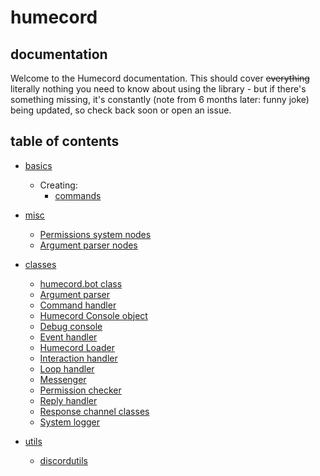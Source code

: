 # humecord
## documentation

Welcome to the Humecord documentation.
This should cover ~~everything~~ literally nothing you need to know about using the library - but if there's something missing, it's constantly (note from 6 months later: funny joke) being updated, so check back soon or open an issue.

## table of contents
* [basics](basics)
    * Creating:
        * [commands](basics/commands.md)

* [misc](misc)
    * [Permissions system nodes](misc/permissions.md)
    * [Argument parser nodes](misc/argparser.md)

* [classes](classes)
    * [humecord.bot class](classes/bot.md)
    * [Argument parser](classes/argparser.md)
    * [Command handler](classes/commands.md)
    * [Humecord Console object](classes/console.md)
    * [Debug console](classes/debugconsole.md)
    * [Event handler](classes/events.md)
    * [Humecord Loader](classes/imports.md)
    * [Interaction handler](classes/interactions.md)
    * [Loop handler](classes/loops.md)
    * [Messenger](classes/messages.md)
    * [Permission checker](classes/permissions.md)
    * [Reply handler](classes/replies.md)
    * [Response channel classes](classes/responsechannels.md)
    * [System logger](classes/syslogger.md)

* [utils](utils)
    * [discordutils](utils/discordutils.md)